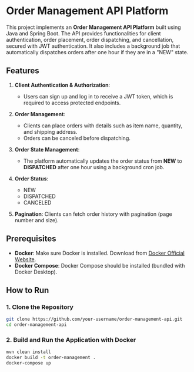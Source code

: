 # Order Management API Platform

This project implements an **Order Management API Platform** built using Java and Spring Boot. The API provides functionalities for client authentication, order placement, order dispatching, and cancellation, secured with JWT authentication. It also includes a background job that automatically dispatches orders after one hour if they are in a "NEW" state.

## Features

1. **Client Authentication & Authorization**: 
   - Users can sign up and log in to receive a JWT token, which is required to access protected endpoints.
   
2. **Order Management**:
   - Clients can place orders with details such as item name, quantity, and shipping address.
   - Orders can be canceled before dispatching.
   
3. **Order State Management**: 
   - The platform automatically updates the order status from **NEW** to **DISPATCHED** after one hour using a background cron job.
   
4. **Order Status**:
   - NEW
   - DISPATCHED
   - CANCELED
   
5. **Pagination**: Clients can fetch order history with pagination (page number and size).

## Prerequisites

- **Docker**: Make sure Docker is installed. Download from [Docker Official Website](https://www.docker.com/products/docker-desktop).
- **Docker Compose**: Docker Compose should be installed (bundled with Docker Desktop).

## How to Run

### 1. Clone the Repository

```bash
git clone https://github.com/your-username/order-management-api.git
cd order-management-api
```
### 2. Build and Run the Application with Docker

```bash
mvn clean install
docker build -t order-management .
docker-compose up
```
